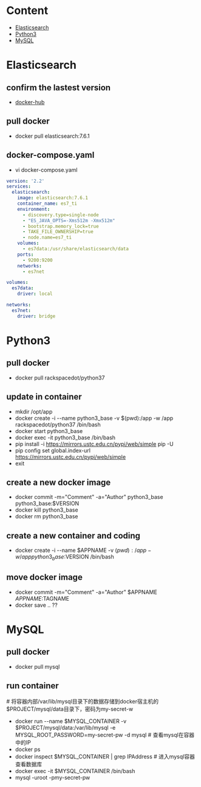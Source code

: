 # Content
* [Elasticsearch](#Elasticsearch)
* [Python3](#Python3)
* [MySQL](#MySQL)

# Elasticsearch
## confirm the lastest version
* [docker-hub](https://hub.docker.com/_/elasticsearch)
## pull docker
* docker pull elasticsearch:7.6.1
## docker-compose.yaml
* vi docker-compose.yaml
```yaml
version: '2.2'
services:
  elasticsearch:
    image: elasticsearch:7.6.1
    container_name: es7_ti
    environment:
      - discovery.type=single-node
      - "ES_JAVA_OPTS=-Xms512m -Xmx512m"
      - bootstrap.memory_lock=true
      - TAKE_FILE_OWNERSHIP=true
      - node.name=es7_ti
    volumes:
      - es7data:/usr/share/elasticsearch/data
    ports:
      - 9200:9200
    networks:
      - es7net

volumes:
  es7data:
    driver: local

networks:
  es7net:
    driver: bridge
```

# Python3
## pull docker
* docker pull rackspacedot/python37
## update in container
* mkdir /opt/app 
* docker create -i --name python3_base -v $(pwd):/app -w /app rackspacedot/python37 /bin/bash
* docker start python3_base
* docker exec -it python3_base /bin/bash
* pip install -i https://mirrors.ustc.edu.cn/pypi/web/simple pip -U
* pip config set global.index-url https://mirrors.ustc.edu.cn/pypi/web/simple
* exit
## create a new docker image
* docker commit -m="Comment" -a="Author" python3_base python3_base:$VERSION
* docker kill python3_base
* docker rm python3_base
## create a new container and coding
* docker create -i --name $APPNAME -v $(pwd):/app -w /app python3_base:$VERSION /bin/bash

## move docker image
* docker commit -m="Comment" -a="Author" $APPNAME $APPNAME:$TAGNAME
* docker save .. ??

# MySQL
## pull docker
* docker pull mysql
## run container
\# 将容器内部/var/lib/mysql目录下的数据存储到docker宿主机的$PROJECT/mysql/data目录下，密码为my-secret-w
* docker run --name $MYSQL_CONTAINER -v $PROJECT/mysql/data\:/var/lib/mysql -e MYSQL_ROOT_PASSWORD=my-secret-pw -d mysql
\# 查看mysql在容器中的IP
* docker ps
* docker inspect $MYSQL_CONTAINER | grep IPAddress
\# 进入mysql容器查看数据库
* docker exec -it $MYSQL_CONTAINER /bin/bash
* mysql -uroot -pmy-secret-pw

